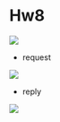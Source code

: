 # Hw8


![](https://i.imgur.com/J6rggnN.png)

* request

![](https://i.imgur.com/m3C9Ujq.png)

* reply

![](https://i.imgur.com/mmWU5Xy.png)
